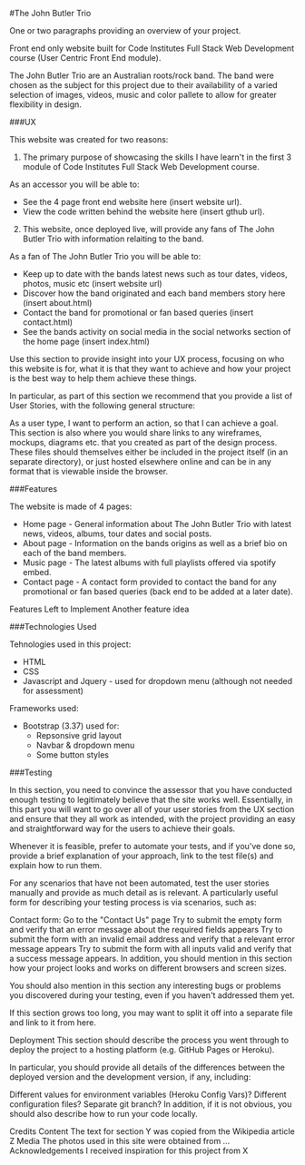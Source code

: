 #The John Butler Trio

One or two paragraphs providing an overview of your project.

Front end only website built for Code Institutes Full Stack Web Development course (User Centric Front End module).

The John Butler Trio are an Australian roots/rock band. The band were chosen as the subject for this project due to their availability of a
varied selection of images, videos, music and color pallete to allow for greater flexibility in design.

###UX

This website was created for two reasons:

1) The primary purpose of showcasing the skills I have learn't in the first 3 module of Code Institutes Full Stack Web Development course.

As an accessor you will be able to:

* See the 4 page front end website here (insert website url).
* View the code written behind the website here (insert gthub url).

2) This website, once deployed live, will provide any fans of The John Butler Trio with information relaiting to the band. 

As a fan of The John Butler Trio you will be able to:

* Keep up to date with the bands latest news such as tour dates, videos, photos, music etc (insert website url)
* Discover how the band originated and each band members story here (insert about.html)
* Contact the band for promotional or fan based queries (insert contact.html)
* See the bands activity on social media in the social networks section of the home page (insert index.html)

Use this section to provide insight into your UX process, focusing on who this website is for, what it is that they want to achieve and how your project is the best way to help them achieve these things.

In particular, as part of this section we recommend that you provide a list of User Stories, with the following general structure:

As a user type, I want to perform an action, so that I can achieve a goal.
This section is also where you would share links to any wireframes, mockups, diagrams etc. that you created as part of the design process. These files should themselves either be included in the project itself (in an separate directory), or just hosted elsewhere online and can be in any format that is viewable inside the browser.

###Features

The website is made of 4 pages:

* Home page - General information about The John Butler Trio with latest news, videos, albums, tour dates and social posts.
* About page - Information on the bands origins as well as a brief bio on each of the band members.
* Music page - The latest albums with full playlists offered via spotify embed.
* Contact page - A contact form provided to contact the band for any promotional or fan based queries (back end to be added at a later date).

Features Left to Implement
Another feature idea

###Technologies Used

Tehnologies used in this project:

* HTML
* CSS
* Javascript and Jquery - used for dropdown menu (although not needed for assessment)

Frameworks used:

* Bootstrap (3.37) used for: 
    - Repsonsive grid layout
    - Navbar & dropdown menu
    - Some button styles

###Testing

In this section, you need to convince the assessor that you have conducted enough testing to legitimately believe that the site works well. Essentially, in this part you will want to go over all of your user stories from the UX section and ensure that they all work as intended, with the project providing an easy and straightforward way for the users to achieve their goals.

Whenever it is feasible, prefer to automate your tests, and if you've done so, provide a brief explanation of your approach, link to the test file(s) and explain how to run them.

For any scenarios that have not been automated, test the user stories manually and provide as much detail as is relevant. A particularly useful form for describing your testing process is via scenarios, such as:

Contact form:
Go to the "Contact Us" page
Try to submit the empty form and verify that an error message about the required fields appears
Try to submit the form with an invalid email address and verify that a relevant error message appears
Try to submit the form with all inputs valid and verify that a success message appears.
In addition, you should mention in this section how your project looks and works on different browsers and screen sizes.

You should also mention in this section any interesting bugs or problems you discovered during your testing, even if you haven't addressed them yet.

If this section grows too long, you may want to split it off into a separate file and link to it from here.

Deployment
This section should describe the process you went through to deploy the project to a hosting platform (e.g. GitHub Pages or Heroku).

In particular, you should provide all details of the differences between the deployed version and the development version, if any, including:

Different values for environment variables (Heroku Config Vars)?
Different configuration files?
Separate git branch?
In addition, if it is not obvious, you should also describe how to run your code locally.

Credits
Content
The text for section Y was copied from the Wikipedia article Z
Media
The photos used in this site were obtained from ...
Acknowledgements
I received inspiration for this project from X